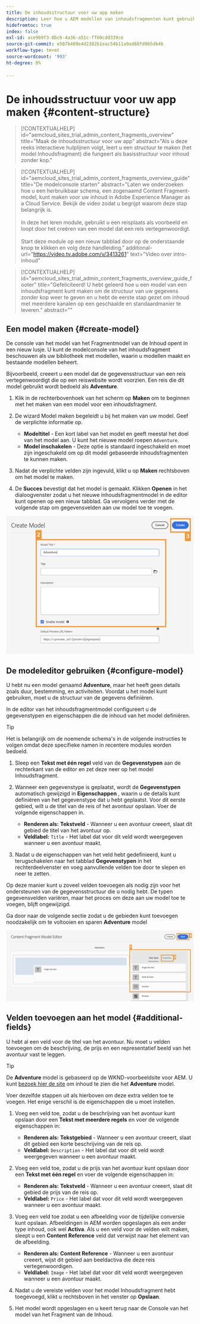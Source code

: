 ```yaml
---
title: De inhoudsstructuur voor uw app maken
description: Leer hoe u AEM modellen van inhoudsfragmenten kunt gebruiken om uw inhoudsstructuur te maken, die fungeert als basis voor inhoud zonder kop.
hidefromtoc: true
index: false
exl-id: ace9b9f3-8bc6-4a36-a51c-ff60cdd339ce
source-git-commit: e507b409e4d2382b1eac54b11a9ad68fd965db4b
workflow-type: tm+mt
source-wordcount: '993'
ht-degree: 0%

---
```



# De inhoudsstructuur voor uw app maken {#content-structure}

>[!CONTEXTUALHELP]
>id="aemcloud_sites_trial_admin_content_fragments_overview"
>title="Maak de inhoudsstructuur voor uw app"
>abstract="Als u deze reeks interactieve hulplijnen volgt, leert u een structuur te maken (het model Inhoudsfragment) die fungeert als basisstructuur voor inhoud zonder kop."

>[!CONTEXTUALHELP]
>id="aemcloud_sites_trial_admin_content_fragments_overview_guide"
>title="De modelconsole starten"
>abstract="Laten we onderzoeken hoe u een herbruikbaar schema, een zogenaamd Content Fragment-model, kunt maken voor uw inhoud in Adobe Experience Manager as a Cloud Service. Bekijk de video zodat u begrijpt waarom deze stap belangrijk is. <br><br>In deze het leren module, gebruikt u een reisplaats als voorbeeld en loopt door het creëren van een model dat een reis vertegenwoordigt.<br><br>Start deze module op een nieuw tabblad door op de onderstaande knop te klikken en volg deze handleiding."
>additional-url="https://video.tv.adobe.com/v/3413261" text="Video over intro-inhoud"

>[!CONTEXTUALHELP]
>id="aemcloud_sites_trial_admin_content_fragments_overview_guide_footer"
>title="Gefeliciteerd! U hebt geleerd hoe u een model van een inhoudsfragment kunt maken om de structuur van uw gegevens zonder kop weer te geven en u hebt de eerste stap gezet om inhoud met meerdere kanalen op een geschaalde en standaardmanier te leveren."
>abstract=""

## Een model maken {#create-model}

De console van het model van het Fragmentmodel van de Inhoud opent in een nieuw lusje. U kunt de modelconsole van het inhoudsfragment beschouwen als uw bibliotheek met modellen, waarin u modellen maakt en bestaande modellen beheert.

Bijvoorbeeld, creeert u een model dat de gegevensstructuur van een reis vertegenwoordigt die op een reiswebsite wordt voorzien. Een reis die dit model gebruikt wordt bedoeld als **Adventure**.

1. Klik in de rechterbovenhoek van het scherm op **Maken** om te beginnen met het maken van een model voor een inhoudsfragment.

1. De wizard Model maken begeleidt u bij het maken van uw model. Geef de verplichte informatie op.

   * **Modeltitel** - Een kort label van het model en geeft meestal het doel van het model aan. U kunt het nieuwe model roepen `Adventure`.
   * **Model inschakelen** - Deze optie is standaard ingeschakeld en moet zijn ingeschakeld om op dit model gebaseerde inhoudsfragmenten te kunnen maken.

1. Nadat de verplichte velden zijn ingevuld, klikt u op **Maken** rechtsboven om het model te maken.

1. De **Succes** bevestigt dat het model is gemaakt. Klikken **Openen** in het dialoogvenster zodat u het nieuwe inhoudsfragmentmodel in de editor kunt openen op een nieuw tabblad. Ga vervolgens verder met de volgende stap om gegevensvelden aan uw model toe te voegen.

![Stap 2 en 3 van het creëren van een model van het Fragment van de Inhoud](assets/do-not-localize/create-model.png)

## De modeleditor gebruiken {#configure-model}

U hebt nu een model genaamd **Adventure**, maar het heeft geen details zoals duur, bestemming, en activiteiten. Voordat u het model kunt gebruiken, moet u de structuur van de gegevens definiëren.

In de editor van het inhoudsfragmentmodel configureert u de gegevenstypen en eigenschappen die de inhoud van het model definiëren.

>[!TIP]
>
>Het is belangrijk om de noemende schema&#39;s in de volgende instructies te volgen omdat deze specifieke namen in recentere modules worden bedoeld.

1. Sleep een **Tekst met één regel** veld van de **Gegevenstypen** aan de rechterkant van de editor en zet deze neer op het model Inhoudsfragment.

1. Wanneer een gegevenstype is geplaatst, wordt de **Gegevenstypen** automatisch gewijzigd in **Eigenschappen** , waarin u de details kunt definiëren van het gegevenstype dat u hebt geplaatst. Voor dit eerste gebied, wilt u de titel van de reis of het avontuur opslaan. Voer de volgende eigenschappen in.

   * **Renderen als:** **Tekstveld** - Wanneer u een avontuur creeert, slaat dit gebied de titel van het avontuur op.
   * **Veldlabel:** `Title` - Het label dat voor dit veld wordt weergegeven wanneer u een avontuur maakt.

1. Nadat u de eigenschappen van het veld hebt gedefinieerd, kunt u terugschakelen naar het tabblad **Gegevenstypen** in het rechterdeelvenster en voeg aanvullende velden toe door te slepen en neer te zetten.

Op deze manier kunt u zoveel velden toevoegen als nodig zijn voor het ondersteunen van de gegevensstructuur die u nodig hebt. De typen gegevensvelden variëren, maar het proces om deze aan uw model toe te voegen, blijft ongewijzigd.

Ga door naar de volgende sectie zodat u de gebieden kunt toevoegen noodzakelijk om te voltooien en sparen **Adventure** model

![Stap 1, 2 en 3 van het toevoegen van velden aan het model](assets/do-not-localize/define-model-fields.png)

## Velden toevoegen aan het model {#additional-fields}

U hebt al een veld voor de titel van het avontuur. Nu moet u velden toevoegen om de beschrijving, de prijs en een representatief beeld van het avontuur vast te leggen.

>[!TIP]
>
>De **Adventure** model is gebaseerd op de WKND-voorbeeldsite voor AEM. U kunt [bezoek hier de site](https://wknd.site/us/en/adventures/yosemite-backpacking.html) om inhoud te zien die het **Adventure** model.

Voer dezelfde stappen uit als hierboven om deze extra velden toe te voegen. Het enige verschil is de eigenschappen die u moet instellen.

1. Voeg een veld toe, zodat u de beschrijving van het avontuur kunt opslaan door een **Tekst met meerdere regels** en voer de volgende eigenschappen in:

   * **Renderen als:** **Tekstgebied** - Wanneer u een avontuur creeert, slaat dit gebied een korte beschrijving van de reis op.
   * **Veldlabel:** `Description` - Het label dat voor dit veld wordt weergegeven wanneer u een avontuur maakt.

1. Voeg een veld toe, zodat u de prijs van het avontuur kunt opslaan door een **Tekst met één regel** en voer de volgende eigenschappen in:

   * **Renderen als:** **Tekstveld** - Wanneer u een avontuur creeert, slaat dit gebied de prijs van de reis op.
   * **Veldlabel:** `Price` - Het label dat voor dit veld wordt weergegeven wanneer u een avontuur maakt.

1. Voeg een veld toe zodat u een afbeelding voor de tijdelijke conversie kunt opslaan. Afbeeldingen in AEM worden opgeslagen als een ander type inhoud, ook wel **Activa**. Als u een veld voor de velden wilt maken, sleept u een **Content Reference** veld dat verwijst naar het element van de afbeelding.

   * **Renderen als:** **Content Reference** - Wanneer u een avontuur creeert, wijst dit gebied aan beeldactiva die deze reis vertegenwoordigen.
   * **Veldlabel:** `Image` - Het label dat voor dit veld wordt weergegeven wanneer u een avontuur maakt.

1. Nadat u de vereiste velden voor het model Inhoudsfragment hebt toegevoegd, klikt u rechtsboven in het venster op **Opslaan**.

1. Het model wordt opgeslagen en u keert terug naar de Console van het model van het Fragment van de Inhoud.
